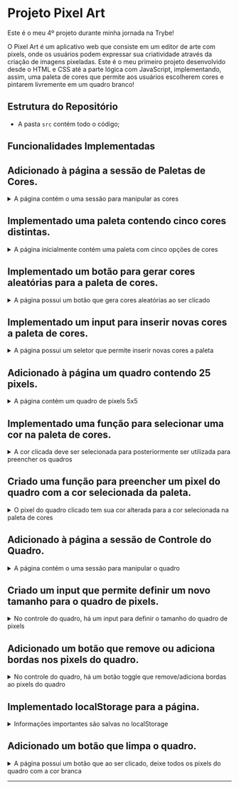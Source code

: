 # Projeto Pixel Art

Este é o meu 4º projeto durante minha jornada na Trybe!

O Pixel Art é um aplicativo web que consiste em um editor de arte com pixels, onde os
usuários podem expressar sua criatividade através da criação de imagens pixeladas. Este é o meu primeiro projeto desenvolvido desde o HTML e CSS até a parte lógica com JavaScript, implementando, assim, uma paleta de cores que permite aos usuários escolherem cores e pintarem livremente em um quadro branco!

## Estrutura do Repositório

- A pasta `src` contém todo o código;

## Funcionalidades Implementadas

## Adicionado à página a sessão de Paletas de Cores.

<details>
  <summary>A página contém o uma sessão para manipular as cores</summary><br />

- Foi criado uma `div` com o `id` denominado `color-palette`;

- Foi criado um título `h2` com o `id` denominado `palette-title`;

- O texto do título é **exatamente** "Color Palette";

</details>

## Implementado uma paleta contendo cinco cores distintas.

<details>
  <summary>A página inicialmente contém uma paleta com cinco opções de cores</summary><br />

- A paleta de cores é um elemento com `id` denominado `colors`, e cada cor individual tem a `classe` chamada `color`;

- A cor de fundo de cada elemento da paleta é a cor que o elemento representa;

- Cada elemento da paleta de cores tem uma borda preta, sólida e com 1 pixel de largura;

- A paleta lista todas as cores disponíveis para utilização uma ao lado da outra, e está posicionada abaixo do título **Color Palette**;

- A paleta não contém cores repetidas;

</details>

## Implementado um botão para gerar cores aleatórias para a paleta de cores.

<details>
  <summary>A página possui um botão que gera cores aleatórias ao ser clicado</summary><br />

- O botão possui o `id` denominado `button-random-color`;

- O botão possui o texto **Random Colors**;

- A **primeira** cor sempre vai ser **preta**;

- A **segunda** cor sempre vai ser **branca**;

- As cores geradas na paleta são diferentes a cada click do botão;

</details>

## Implementado um input para inserir novas cores a paleta de cores.

<details>
  <summary>A página possui um seletor que permite inserir novas cores a paleta</summary><br />

- O seletor é do tipo `input`, possui o `id` denominado `input-custom-color`;

- O input possui o texto **Select New Color**;

- Ao clicar no input, será exibida para o usuário uma janela para que ele escolha uma nova cor;

- Não é possível adicionar cores repetidas;

</details>

## Adicionado à página um quadro contendo 25 pixels.

<details>
  <summary>A página contém um quadro de pixels 5x5</summary><br/>

- O quadro de pixels tém 5 colunas e 5 linhas;

- O quadro possui o `id` denominado `pixel-board`, e cada pixel individual dentro do quadro possui a `class` chamada `pixel`;

- A cor inicial de cada pixel do quadro é **branca**;

- Cada pixel possui a borda preta sólida de 1px de largura;

- Cada pixel possui 40px de altura e 40px de largura, incluindo o seu conteúdo e excluindo a borda preta;

- O quadro está posicionado abaixo da paleta de cores;

</details>

## Implementado uma função para selecionar uma cor na paleta de cores.

<details>
  <summary>A cor clicada deve ser selecionada para posteriormente ser utilizada para preencher os quadros</summary><br />

- A cor clicada recebe a `class` denominada `selected`;

- Somente **uma** das cores da paleta pode ter a classe `selected` de cada vez;

- Os elementos que recebem a classe `selected` são os mesmos elementos que possuem a classe `color`, como informado na **implementação 2**;

- Sempre ao carregar a página, a **primeira** cor da paleta virá selecionada;

</details>

## Criado uma função para preencher um pixel do quadro com a cor selecionada da paleta.

<details>
  <summary>O pixel do quadro clicado tem sua cor alterada para a cor selecionada na paleta de cores</summary><br />

- Ao carregar a página deve ser possível pintar os pixels do quadro de preto;

- Após selecionar outra cor na paleta de cores, é possível pintar os pixels do quadro com essa cor;

- Somente o pixel que foi clicado deve tem sua cor alterada, sem influenciar na cor dos demais pixels.

</details>

## Adicionado à página a sessão de Controle do Quadro.

<details>
  <summary>A página contém o uma sessão para manipular o quadro</summary><br />

- Foi criado uma `div` com o `id` denominado `board-control`;

- Foi criado um título `h2` com o `id` denominado `control-title`;

- O texto do título é **exatamente** "Board Control";

</details>

## Criado um input que permite definir um novo tamanho para o quadro de pixels.

<details>
  <summary>No controle do quadro, há um input para definir o tamanho do quadro de pixels</summary><br />

- O input tem o `id` denominado `board-size` e está dentro da `div` chamada `board-control`;

- Ao ser passado um valor, o quadro é alterado para **N** pixels de largura e **N** pixels de altura, onde **N** é o número inserido no input. Ou seja, ao ser passado o numero **10** será formado um novo quadro 10x10;

- O valor mínimo do quadro é 5x5 e o valor máximo é 50x50;

- Se nenhum valor for passado ao input, uma mensagem de erro será exibida;

- Se o valor passado não for um `number`, uma mensagem de erro será exibida;

- Se um valor menor que 5 ou maior que 50 for passado, uma mensagem de erro será exibida;

- Após o tamanho do quadro ser alterado, ele será gerado em branco;

</details>

## Adicionado um botão que remove ou adiciona bordas nos pixels do quadro.

<details>
  <summary>No controle do quadro, há um botão toggle que remove/adiciona bordas ao pixels do quadro</summary><br />

- O botão possui o `id` denominado `border-toggle`;

- O botão possui o texto **Toggle Border**;

- O botão ao ser clicado, remove a classe `with-border` e adiciona a classe `borderless` em cada pixel do quadro, caso a classe `borderless` seja a atual de cada pixel, ela é removida e adicionada a classe `with-border`;

- As propriedades `gridTemplateColumns` e `gridTemplateRows` são alteradas para manter os pixels com 40px de largura e 40px de altura independente de estarem com ou sem bordas.

</details>

## Implementado localStorage para a página.

<details>
  <summary>Informações importantes são salvas no localStorage</summary><br />

- A paleta de cores atual é salva no localStorage com a chave `colorPalette`;

- As cores adicionadas pelo usuário ou/e randomizadas, devem ser mantidas ao recarregar a página;

- Os pixels pintados são salvos no localStorage com a chave `pixelBoard`;

- O quadro é preenchido com as mesmas cores utilizadas anteriormente, nas posições corretas ao recarregar a página;

- O tamanho do quadro é salvo no localStorage com a chave `boardSize`;

- O quadro mantém seu tamanho ao recarregar a página;

</details>

## Adicionado um botão que limpa o quadro.

<details>
  <summary>A página possui um botão que ao ser clicado, deixe todos os pixels do quadro com a cor branca</summary><br />

- O botão possui o `id` denominado `clear-board`;

- O botão está dentro da div `board-control`;

- O botão possui o texto **Clear**;

- O botão ao ser clicado, deixa todos os pixels do quadro na cor branca;

- O botão ao ser clicado, volta o tamanho do quadro para 5x5;

</details>

---

